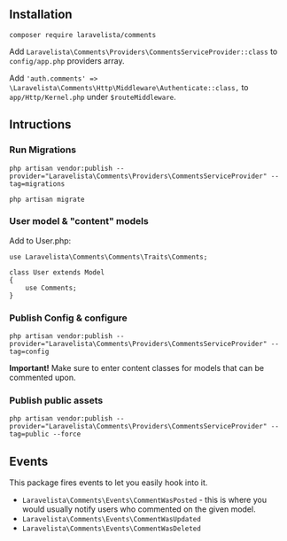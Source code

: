 ## Installation

```
composer require laravelista/comments
```

Add `Laravelista\Comments\Providers\CommentsServiceProvider::class` to `config/app.php` providers array.

Add `'auth.comments' => \Laravelista\Comments\Http\Middleware\Authenticate::class,` to `app/Http/Kernel.php` under `$routeMiddleware`.

## Intructions

### Run Migrations

```
php artisan vendor:publish --provider="Laravelista\Comments\Providers\CommentsServiceProvider" --tag=migrations

php artisan migrate
```

### User model & "content" models

Add to User.php:

```
use Laravelista\Comments\Comments\Traits\Comments;

class User extends Model
{
    use Comments;
}
```

### Publish Config & configure

```
php artisan vendor:publish --provider="Laravelista\Comments\Providers\CommentsServiceProvider" --tag=config
```

**Important!** Make sure to enter content classes for models that can be commented upon.

### Publish public assets

```
php artisan vendor:publish --provider="Laravelista\Comments\Providers\CommentsServiceProvider" --tag=public --force
```

## Events

This package fires events to let you easily hook into it.

- `Laravelista\Comments\Events\CommentWasPosted` - this is where you would usually notify users who commented on the given model.
- `Laravelista\Comments\Events\CommentWasUpdated`
- `Laravelista\Comments\Events\CommentWasDeleted`

